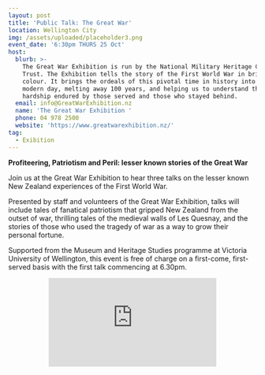 ```yaml
---
layout: post
title: 'Public Talk: The Great War'
location: Wellington City
img: /assets/uploaded/placeholder3.png
event_date: '6:30pm THURS 25 Oct'
host:
  blurb: >-
    The Great War Exhibition is run by the National Military Heritage Charitable
    Trust. The Exhibition tells the story of the First World War in brilliant
    colour. It brings the ordeals of this pivotal time in history into the
    modern day, melting away 100 years, and helping us to understand the
    hardship endured by those served and those who stayed behind.
  email: info@GreatWarExhibition.nz
  name: 'The Great War Exhibition '
  phone: 04 978 2500
  website: 'https://www.greatwarexhibition.nz/'
tag:
  - Exibition
---
```

**Profiteering, Patriotism and Peril: lesser known stories of the Great War**

Join us at the Great War Exhibition to hear three talks on the lesser known New Zealand experiences of the First World War. 

Presented by staff and volunteers of the Great War Exhibition, talks will include tales of fanatical patriotism that gripped New Zealand from the outset of war, thrilling tales of the medieval walls of Les Quesnay, and the stories of those who used the tragedy of war as a way to grow their personal fortune. 

Supported from the Museum and Heritage Studies programme at Victoria University of Wellington, this event is free of charge on a first-come, first-served basis with the first talk commencing at 6.30pm.

<center><iframe src="https://www.facebook.com/plugins/page.php?href=https%3A%2F%2Fwww.facebook.com%2FGreatWarExhibition%2F&tabs=header&width=340&height=180&small_header=false&adapt_container_width=true&hide_cover=false&show_facepile=false&appId" width="340" height="180" style="border:none;overflow:hidden" scrolling="no" frameborder="0" allowTransparency="true" allow="encrypted-media"></iframe></center>
